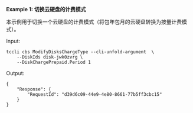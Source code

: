 **Example 1: 切换云硬盘的计费模式**

本示例用于切换一个云硬盘的计费模式（将包年包月的云硬盘转换为按量计费模式）。

Input: 

```
tccli cbs ModifyDisksChargeType --cli-unfold-argument  \
    --DiskIds disk-jwk0zvrg \
    --DiskChargePrepaid.Period 1
```

Output: 
```
{
    "Response": {
        "RequestId": "d39d6c09-44e9-4e80-8661-77b5ff3cbc15"
    }
}
```

